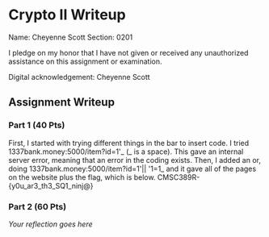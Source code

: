 # Crypto II Writeup

Name: Cheyenne Scott
Section: 0201

I pledge on my honor that I have not given or received any unauthorized
assistance on this assignment or examination.

Digital acknowledgement: Cheyenne Scott

## Assignment Writeup

### Part 1 (40 Pts)
First, I started with trying different things in the bar to insert code. I tried 
1337bank.money:5000/item?id=1'_ (_ is a space). This gave an internal server error, 
meaning that an error in the coding exists. Then, I added an or, doing 1337bank.money:5000/item?id=1'|| '1=1_
and it gave all of the pages on the website plus the flag, which is below. 
CMSC389R-{y0u_ar3_th3_SQ1_ninj@}

### Part 2 (60 Pts)

*Your reflection goes here*
